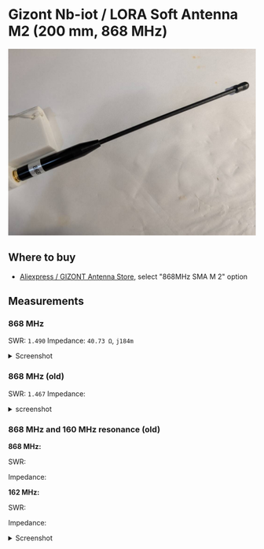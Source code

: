 # Gizont Nb-iot / LORA Soft Antenna M2 (200 mm, 868 MHz)

![photo](images/00_photo.jpg)

## Where to buy

- [Aliexpress / GIZONT Antenna Store](https://aliexpress.ru/item/1005007503836549.html), select "868MHz SMA M 2" option

## Measurements

### 868 MHz

SWR: `1.490`
Impedance: `40.73 Ω`, `j184m`

<details>
<summary>Screenshot</summary>

![Measurement at 868 MHz](images/01_measurement.png)

</details>

### 868 MHz (old)

SWR: `1.467`
Impedance:

<details>
<summary>screenshot</summary>

![Old measurement at 868 MHz](images/02_measurement_old.png)

</details>

### 868 MHz and 160 MHz resonance (old)

**868 MHz:**

SWR:

Impedance:

**162 MHz:**

SWR:

Impedance:

<details>
<summary>Screenshot</summary>

![Resonance measurements](images/03_measurement_resonances_old.png)

</details>
